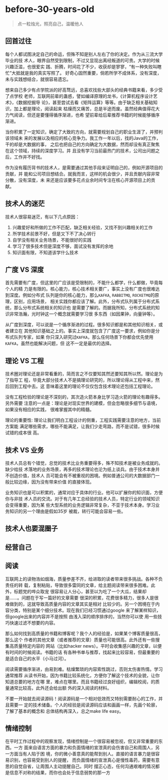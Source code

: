 # before-30-years-old
> 点一粒烛光，照亮自己，温暖他人

## 回首过往
每个人都试图决定自己的命运，但殊不知是别人左右了你的决定。作为从三流大学毕业的技
术人，眼界自然受到限制，不过又显现出离经叛道的可贵。大学的时候兴趣泛滥，也很爱实
践、折腾，时间花了不少，收获却是寥寥，“有一种失败叫瞎忙”大抵就是我的真实写照了。
好奇心固然重要，倘若所学不成体系，没有深度，未与实践想结合，就很容易遗忘。

想来自己多少有点学院派的好高骛远，总喜欢找些大部头的经典书籍来看，多少受了点学校
老师，互联网前辈的蛊惑，譬如编译原理的龙书，《计算机程序设计艺术》，《数据挖掘导
论》，甚至尝试去看《矩阵运算》等等。由于缺乏相关基础知识，加上都是理论，阅读起来
枯燥而又痛苦，总是半途而废。虽然经典值得花大力气阅读，但还是要懂得循序渐进，也希
望前辈给后辈推荐书籍的时候能够循序渐进。

当你积累了一定知识，确定了大致的方向，就需要规划自己的职业生涯了，并预判该领域未
来的发展以及相应的核心竞争力。我工作一年以后，找的Java的工作，干的却是大数据的事，
之后也把自己的方向确定为大数据，然而却没有真正聚焦在这个领域，持续的深度学习。并
且没有学习当前最热门的技术，公司出问题之后，工作并不好找。

作为没有履历背书的技术人，是需要通过其他手段来证明自己的，例如开源项目的贡献，并
能和公司项目想结合。就我而言，这样的机会很少，并且贡献内容非常分散，没有深度，未
来还是应该要多花点业余时间专注在核心开源项目上的贡献。

## 技术人的迷茫
技术人很容易迷茫，有以下几点原因：
1. 兴趣爱好和所做的工作不匹配，缺乏相关经验，又找不到兴趣相关的工作
1. 所学技术前景不好，但是又下不了决心转行
1. 自学没有相关业务场景，不能很好的实践
1. 学习了很多技术但是深度不够，面试没有发挥的余地
1. 知识面有限，不知道该学什么技术

## 广度 VS 深度
首先需要有广度，但这里的广应该是受限制的，不能什么都学，什么都做，毕竟每个人的精
力是有限的。核心能力，核心技术相关要广，事实上没有广度也很难达到深度。例如分布式
队列是你的核心能力，那么`KAFKA`, `RABBITMQ`, `ROCKETMQ`的原理，区别，应用场景，
相关实践你都应该了解。此外，分布式队列属于分布式系统，那么分布式系统相关的知识也
是需要了解的。而据我所知，分布式系统的知识非常浩瀚，光时钟这一个概念就需要学习很
多东西（如因果钟，向量钟等）。

从广度到深度，可以说是一个循序渐进的过程。很多知识都是和其他知识相关，或者建立在
其他知识基础之上的。事实上深度就包含了广度这一要求，例如你是分布式队列专家，如果
你只深入研究过`KAFKA`，那么任何场景下你都会优先使用`KAFKA`，虽然也能解决问题，但
这不一定是最优的选择。

## 理论 VS 工程
技术圈对理论还是非常看重的，简而言之不仅要知其然还要知其所以然。理论是为了指导工
程，毕竟大部分技术人不是搞理论研究的，所以理论得从工程中来，然后回到工程中去。这
意味着这里的理论不仅仅包含技术理论还包括工程理论。

没有工程检验的理论是不深刻的，其次造火箭本身比学习造火箭的理论有趣得多。另外需要
注意的一点是：理论是对现实世界的建模，但会忽略很多细节与语境，如果没有相应的实践，
很难掌握其中的精髓。

理论的重要性: 理论让我们明白工程设计的侧重，工程实践需要注意的地方，当前方案能
满足哪些需求，哪些不能满足，让我们少走弯路，而不是试错，很多时候试错的成本很
高。

## 技术 VS 业务
技术人员总有个错觉，总觉的技术比业务重要得多，殊不知技术是被业务成就的。缺少给技
术落地的业务场景，再多的技术理论也沦为纸上谈兵。由于技术本身并不创造价值，技术人
员可能会有不被重视的困境。例如普通公司的大数据部门一般比较边缘，因为没有带来价值
的直接体现。

业务知识也是可以积累的，通常对应于具体的行业。他可以扩展你的知识面，方便你与非技
术人员的交流。对于有几年工总经验的技术人员，特定行业的领域知识会变得重要，因为某
些大型系统的业务逻辑非常复杂，不亚于技术本身。学习业务知识的另一个理由是假如35岁
被裁，转行可能会容易一些。

## 技术人也要混圈子
## 经营自己
## 阅读
互联网上的读物浩如烟海，质量参差不齐，给进取的读者带来很多挑战。各种不负责任的转
载，复制粘贴，导致很多雷同的文章，给主题阅读带来很多困难。此外，标题党的哗众取宠
很容易让人分心，甚至以为吃了一个大瓜，结果却是......。问题在于写一篇好的文章需要
很深的积累，花费很多精力，很多人是很难做到的，这就导致高质量内容的文章其实是相对
比较少的。另一个困境在于内容分类，特别是某个细分技术。现在我们已经习惯通过google
来了解某样知识，但google出来的内容并不是按照 由浅入深的顺序排序的，当然你可以使
用一些技巧快速过滤不想要的内容。

那么如何找到高质量的书籍和博客呢？我个人的经验是，如果某个博客质量很高，那么这个
作者的其他文章（或者推荐的文章）质量也可能很高。此外还有一些搜集高质量特定内容的
网站（比如hacker news）。平时会收集感兴趣的文章，以便有时间的时候阅读。书籍的话
有各种书单与推荐，找起来比较容易，但最重要的是适合自己的水平（小马过河）。

阅读需要循序渐进，由易到难。枯燥繁琐的内容索性跳过，否则太伤害热情。学习通常推荐
从读书开始，因为书籍比较系统化，方便你了解这个技术的全貌，让你知道总要的地方在哪
里，难点在哪里。而且书籍经过良好组织，编辑校阅，的质量通常比较高，此外还会给出额
外的深入阅读的材料。

不要一开始就去阅读源码！阅读源码是一个相对低效而又特别需要耐心的工作，并且需要一
定的技术储备。个人的经验是阅读源码应该和画画一样，先画个轮廓，了解了基本的概念和
总体结构再深入，总之make life easy。

## 情绪控制
在平时工作过程中的观察发现，情绪控制是一个很容易被忽视，但又非常重要的东西。一方
面来自语言方面的暴力和负面情绪的宣泄真的会伤害自己和周围人，另一方面当有人陷于困
境，你的微小善意真的能帮到别人。直接的语言暴力是很容易识别，也容易受到别人的提醒，
而负面情绪的宣泄真心是慢性毒药，需要有意思的自觉自省，让周围人主动提醒自己。同时
摆正心态，任何沟通艰难的情况都是信息不对称的结果，而你也会处于信息弱势的那一方
